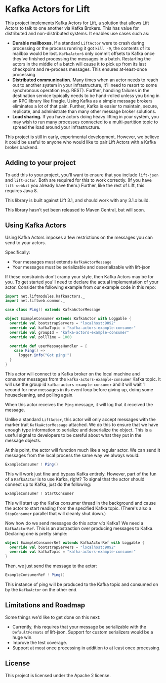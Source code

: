 # Kafka Actors for Lift

This project implements Kafka Actors for Lift, a solution that allows Lift Actors to talk to
one another via Kafka Brokers. This has value for distributed and non-distributed systems. It
enables use cases such as:

* **Durable mailboxes.** If a standard `LiftActor` were to crash during processing or the process
  running it got `kill -9`, the contents of its mailbox would be lost. `KafkaActor`s only commit
  offsets to Kafka once they've finished processing the messages in a batch. Restarting the actors
  in the middle of a batch will cause it to pick up from its last checkpoint and re-process
  messages. This ensures at-least-once processing.
* **Distributed communication.** Many times when an actor needs to reach out to another system
  in your infrastructure, it'll need to resort to some synchronous operation (e.g. REST). Further,
  handling failures in the destination service typically needs to be hand-rolled unless you bring in
  an RPC library like finagle. Using Kafka as a simple message brokers eliminates a lot of that
  pain. Further, Kafka is easier to maintain, secure, replicate, and administrate than many other
  message broker solutions.
* **Load sharing.** If you have actors doing heavy lifting in your system, you may wish to run
  many processes connected to a multi-partition topic to spread the load around your infrastructure.

This project is still in early, experimental development. However, we believe it could be useful
to anyone who would like to pair Lift Actors with a Kafka broker backend.

## Adding to your project

To add this to your project, you'll want to ensure that you include `lift-json` and `lift-actor`.
Both are required for this to work correctly. (If you have `lift-webkit` you already have them.)
Further, like the rest of Lift, this requires Java 8.

This library is built against Lift 3.1, and should work with any 3.1.x build.

This library hasn't yet been released to Maven Central, but will soon.

## Using Kafka Actors

Using Kafka Actors imposes a few restrictions on the messages you can send to your actors.

Specifically:

* Your messages must extends `KafkaActorMessage`
* Your messages must be serializable and deserializable with lift-json

If these constraints don't cramp your style, then Kafka Actors may be for you. To get started
you'll need to declare the actual implementation of your actor. Consider the following example
from our example code in this repo:

```scala
import net.liftmodules.kafkaactors._
import net.liftweb.common._

case class Ping() extends KafkaActorMessage

object ExampleConsumer extends KafkaActor with Loggable {
  override val bootstrapServers = "localhost:9092"
  override val kafkaTopic = "kafka-actors-example-consumer"
  override val groupId = "kafka-actors-example-consumer"
  override val pollTime = 1000

  override def userMessageHandler = {
    case Ping() =>
      logger.info("Got ping!")
  }
}
```

This actor will connect to a Kafka broker on the local machine and consumer messages from the
`kafka-actors-example-consumer` Kafka topic. It will use the group id
`kafka-actors-example-consumer` and it will wait 1 second for new messages in its event loop before
giving up, doing some housecleaning, and polling again.

When this actor receives the `Ping` message, it will log that it received the message.

Unlike a standard `LiftActor`, this actor will only accept messages with the marker trait
`KafkaActorMessage` attached. We do this to ensure that we have enough type information to
serialize and deserialize the object. This is a useful signal to developers to be careful
about what they put in the message objects.

At this point, the actor will function much like a regular actor. We can send it messages from the
local process the same way we always would:

```scala
ExampleConsumer ! Ping()
```

This will work just fine and bypass Kafka entirely. However, part of the fun of a `KafkaActor` is
to use Kafka, right? To signal that the actor should connect up to Kafka, just do the following:

```scala
ExampleConsumer ! StartConsumer
```

This will start up the Kafka consumer thread in the background and cause the actor to start reading
from the specified Kafka topic. (There's also a `StopConsumer` parallel that will cleanly shut down.)

Now how do we send messages do this actor _via_ Kafka? We need a `KafkaActorRef`. This is an
abstraction over producing messages to Kafka. Declaring one is pretty simple:

```scala
object ExampleConsumerRef extends KafkaActorRef with Loggable {
  override val bootstrapServers = "localhost:9092"
  override val kafkaTopic = "kafka-actors-example-consumer"
}
```

Then, we just send the message to the actor:

```scala
ExampleConsumerRef ! Ping()
```

This instance of ping will be produced to the Kafka topic and consumed on by the `KafkaActor` on
the other end.

## Limitations and Roadmap

Some things we'd like to get done on this next:

* Currently, this requires that your message be serializable with the `DefaultFormats` of lift-json.
  Support for custom serializers would be a huge win.
* Improve the test coverage.
* Support at most once processing in addition to at least once processing.

## License

This project is licensed under the Apache 2 license.
